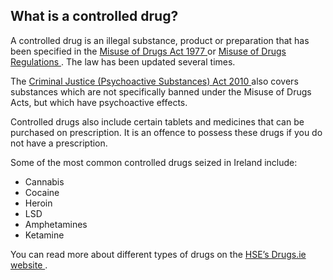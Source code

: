 ##  What is a controlled drug?

A controlled drug is an illegal substance, product or preparation that has
been specified in the [ Misuse of Drugs Act 1977
](http://www.irishstatutebook.ie/1977/en/act/pub/0012/index.html) or [ Misuse
of Drugs Regulations
](https://www.irishstatutebook.ie/eli/ResultsTitle.html?q=misuse+drugs+regulations)
. The law has been updated several times.

The [ Criminal Justice (Psychoactive Substances) Act 2010
](http://www.irishstatutebook.ie/2010/en/act/pub/0022/sec0020.html#sec20) also
covers substances which are not specifically banned under the Misuse of Drugs
Acts, but which have psychoactive effects.

Controlled drugs also include certain tablets and medicines that can be
purchased on prescription. It is an offence to possess these drugs if you do
not have a prescription.

Some of the most common controlled drugs seized in Ireland include:

  * Cannabis 
  * Cocaine 
  * Heroin 
  * LSD 
  * Amphetamines 
  * Ketamine 

You can read more about different types of drugs on the [ HSE’s Drugs.ie
website ](https://www.drugs.ie/drugtypes/) .
